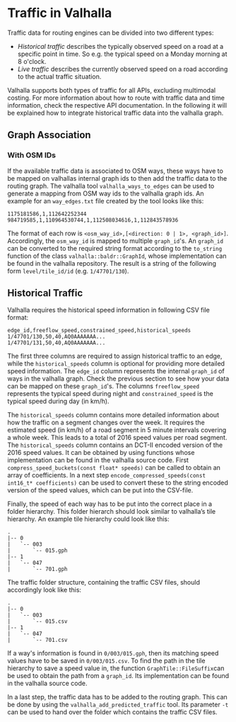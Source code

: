 # Traffic in Valhalla

Traffic data for routing engines can be divided into two different types:

- *Historical traffic* describes the typically observed speed on a road at a specific point in time. So e.g. the typical speed on a Monday morning at 8 o'clock.
- *Live traffic* describes the currently observed speed on a road according to the actual traffic situation.

Valhalla supports both types of traffic for all APIs, excluding multimodal costing. For more information about how to route with traffic data and time information, check the respective API documentation. In the following it will be explained how to integrate historical traffic data into the valhalla graph.

## Graph Association

### With OSM IDs

If the available traffic data is associated to OSM ways, these ways have to be mapped on valhallas internal graph ids to then add the traffic data to the routing graph. The valhalla tool `valhalla_ways_to_edges` can be used to generate a mapping from OSM way ids to the valhalla graph ids. An example for an `way_edges.txt` file created by the tool looks like this:
```
1175181586,1,112642252344
984719585,1,110964530744,1,112508034616,1,112843578936
```
The format of each row is `<osm_way_id>,[<direction: 0 | 1>, <graph_id>]`. Accordingly, the `osm_way_id` is mapped to multiple `graph_id`'s. An `graph_id` can be converted to the required string format according to the `to_string` function of the class `valhalla::baldr::GraphId`, whose implementation can be found in the valhalla repository. The result is a string of the following form `level/tile_id/id` (e.g. `1/47701/130`).

## Historical Traffic

Valhalla requires the historical speed information in following CSV file format:

```
edge_id,freeflow_speed,constrained_speed,historical_speeds
1/47701/130,50,40,AQ0AAAAAAA...
1/47701/131,50,40,AQ0AAAAAAA...
```

The first three columns are required to assign historical traffic to an edge, while the `historical_speeds` column is optional for providing more detailed speed information. The `edge_id` column represents the internal `graph_id` of ways in the valhalla graph. Check the previous section to see how your data can be mapped on these `graph_id`'s. The columns `freeflow_speed` represents the typical speed during night and `constrained_speed` is the typical speed during day (in km/h). 

The `historical_speeds` column contains more detailed information about how the traffic on a segment changes over the week. It requires the estimated speed (in km/h) of a road segment in 5 minute intervals covering a whole week. This leads to a total of 2016 speed values per road segment. The `historical_speeds` column contains an DCT-II encoded version of the 2016 speed values. It can be obtained by using functions whose implementation can be found in the valhalla source code. First `compress_speed_buckets(const float* speeds)` can be called to obtain an array of coefficients. In a next step `encode_compressed_speeds(const int16_t* coefficients)` can be used to convert these to the string encoded version of the speed values, which can be put into the CSV-file.

Finally, the speed of each way has to be put into the correct place in a folder hierarchy. This folder hierarch should look similar to valhalla’s tile hierarchy. An example tile hierarchy could look like this:
```
.
|-- 0
|   `-- 003
|       `-- 015.gph
|-- 1
|   `-- 047
|       `-- 701.gph
```

The traffic folder structure, containing the traffic CSV files, should accordingly look like this:
```
.
|-- 0
|   `-- 003
|       `-- 015.csv
|-- 1
|   `-- 047
|       `-- 701.csv
```

If a way's information is found in `0/003/015.gph`, then its matching speed values have to be saved in `0/003/015.csv`. To find the path in the tile hierarchy to save a speed value in, the function `GraphTile::FileSuffix`can be used to obtain the path from a `graph_id`. Its implementation can be found in the valhalla source code.

In a last step, the traffic data has to be added to the routing graph. This can be done by using the `valhalla_add_predicted_traffic` tool. Its parameter `-t` can be used to hand over the folder which contains the traffic CSV files.